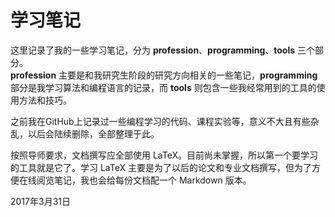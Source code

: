 # 学习笔记
这里记录了我的一些学习笔记，分为 **profession**、**programming**、**tools** 三个部分。  
**profession** 主要是和我研究生阶段的研究方向相关的一些笔记，**programming** 部分是我学习算法和编程语言的记录，而 **tools** 则包含一些我经常用到的工具的使用方法和技巧。  

之前我在GitHub上记录过一些编程学习的代码、课程实验等，意义不大且有些杂乱，以后会陆续删除，全部整理于此。  

按照导师要求，文档撰写应全部使用 LaTeX。目前尚未掌握，所以第一个要学习的工具就是它了。学习 LaTeX 主要是为了以后的论文和专业文档撰写，但为了方便在线阅览笔记，我也会给每份文档配一个 Markdown 版本。  

2017年3月31日
